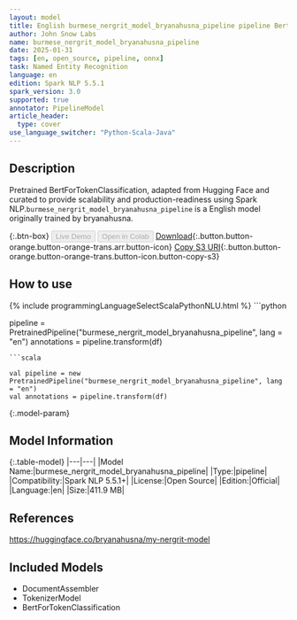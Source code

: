 ```yaml
---
layout: model
title: English burmese_nergrit_model_bryanahusna_pipeline pipeline BertForTokenClassification from bryanahusna
author: John Snow Labs
name: burmese_nergrit_model_bryanahusna_pipeline
date: 2025-01-31
tags: [en, open_source, pipeline, onnx]
task: Named Entity Recognition
language: en
edition: Spark NLP 5.5.1
spark_version: 3.0
supported: true
annotator: PipelineModel
article_header:
  type: cover
use_language_switcher: "Python-Scala-Java"
---
```


## Description

Pretrained BertForTokenClassification, adapted from Hugging Face and curated to provide scalability and production-readiness using Spark NLP.`burmese_nergrit_model_bryanahusna_pipeline` is a English model originally trained by bryanahusna.

{:.btn-box}
<button class="button button-orange" disabled>Live Demo</button>
<button class="button button-orange" disabled>Open in Colab</button>
[Download](https://s3.amazonaws.com/auxdata.johnsnowlabs.com/public/models/burmese_nergrit_model_bryanahusna_pipeline_en_5.5.1_3.0_1738354008036.zip){:.button.button-orange.button-orange-trans.arr.button-icon}
[Copy S3 URI](s3://auxdata.johnsnowlabs.com/public/models/burmese_nergrit_model_bryanahusna_pipeline_en_5.5.1_3.0_1738354008036.zip){:.button.button-orange.button-orange-trans.button-icon.button-copy-s3}

## How to use



<div class="tabs-box" markdown="1">
{% include programmingLanguageSelectScalaPythonNLU.html %}
```python

pipeline = PretrainedPipeline("burmese_nergrit_model_bryanahusna_pipeline", lang = "en")
annotations =  pipeline.transform(df)   

```
```scala

val pipeline = new PretrainedPipeline("burmese_nergrit_model_bryanahusna_pipeline", lang = "en")
val annotations = pipeline.transform(df)

```
</div>

{:.model-param}
## Model Information

{:.table-model}
|---|---|
|Model Name:|burmese_nergrit_model_bryanahusna_pipeline|
|Type:|pipeline|
|Compatibility:|Spark NLP 5.5.1+|
|License:|Open Source|
|Edition:|Official|
|Language:|en|
|Size:|411.9 MB|

## References

https://huggingface.co/bryanahusna/my-nergrit-model

## Included Models

- DocumentAssembler
- TokenizerModel
- BertForTokenClassification
